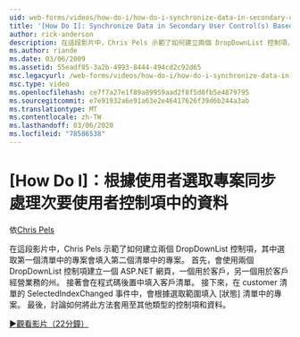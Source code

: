 ```yaml
---
uid: web-forms/videos/how-do-i/how-do-i-synchronize-data-in-secondary-user-controls-based-upon-user-selections
title: '[How Do I]: Synchronize Data in Secondary User Control(s) Based Upon User Selections | Microsoft Docs'
author: rick-anderson
description: 在這段影片中，Chris Pels 示範了如何建立兩個 DropDownList 控制項，其中選取第一個清單中的專案會填入第二個清單中的專案。 魅力 。
ms.author: riande
ms.date: 03/06/2009
ms.assetid: 55eadf85-3a2b-4993-8444-494cd2c92d65
msc.legacyurl: /web-forms/videos/how-do-i/how-do-i-synchronize-data-in-secondary-user-controls-based-upon-user-selections
msc.type: video
ms.openlocfilehash: ce7f7a27e1f89a89959aad2f8f5d0fb5e4879795
ms.sourcegitcommit: e7e91932a6e91a63e2e46417626f39d6b244a3ab
ms.translationtype: MT
ms.contentlocale: zh-TW
ms.lasthandoff: 03/06/2020
ms.locfileid: "78586538"
---
```

# <a name="how-do-i-synchronize-data-in-secondary-user-controls-based-upon-user-selections"></a>[How Do I]：根據使用者選取專案同步處理次要使用者控制項中的資料

依[Chris Pels](https://twitter.com/chrispels)

在這段影片中，Chris Pels 示範了如何建立兩個 DropDownList 控制項，其中選取第一個清單中的專案會填入第二個清單中的專案。 首先，會使用兩個 DropDownList 控制項建立一個 ASP.NET 網頁，一個用於客戶，另一個用於客戶經營業務的州。 接著會在程式碼後置中填入客戶清單。 接下來，在 customer 清單的 SelectedIndexChanged 事件中，會根據選取範圍填入 [狀態] 清單中的專案。 最後，討論如何將此方法套用至其他類型的控制項和資料。

[&#9654;觀看影片（22分鐘）](https://channel9.msdn.com/Blogs/ASP-NET-Site-Videos/how-do-i-synchronize-data-in-secondary-user-controls-based-upon-user-selections)
